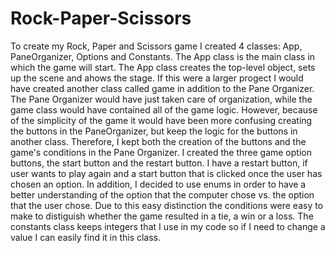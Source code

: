 # Rock-Paper-Scissors


To create my Rock, Paper and Scissors game I created 4 classes: App, PaneOrganizer, Options and Constants. The App class is the main class in which the game will start. The App class creates the top-level object, sets up the scene and ahows the stage. If this were a larger progect I would have created another class called game in addition to the Pane Organizer. The Pane Organizer would have just taken care of organization, while the game class would have contained all of the game logic. However, because of the simplicity of the game it would have been more confusing creating the buttons in the PaneOrganizer, but keep the logic for the buttons in another class. Therefore, I kept both the creation of the buttons and the game's conditions in the Pane Organizer. I created the three game option buttons, the start button and the restart button. I have a restart button, if user wants to play again and a start button that is clicked once the user has chosen an option. In addition, I decided to use enums in order to have a better understanding of the option that the computer chose vs. the option that the user chose. Due to this easy distinction the conditions were easy to make to distiguish whether the game resulted in a tie, a win or a loss. The constants class keeps integers that I use in my code so if I need to change a value I can easily find it in this class. 
